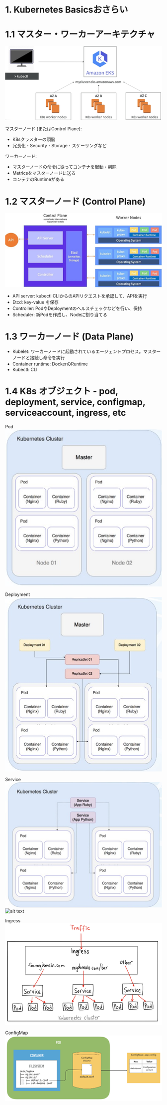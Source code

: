 # 1. Kubernetes Basicsおさらい

# 1.1 マスター・ワーカーアーキテクチャ
![alt text](../imgs/k8s_architecture.png "K8s Architecture")

マスターノード (またはControl Plane): 
- K8sクラスターの頭脳
- 冗長化・Security・Storage・スケーリングなど

ワーカーノード: 
- マスターノードの命令に従ってコンテナを起動・削除
- Metricsをマスターノードに送る
- コンテナのRuntimeがある

# 1.2 マスターノード (Control Plane)

![alt text](../imgs/k8s_master_worker.png "K8s Architecture")

- API server: kubectl CLIからのAPIリクエストを承認して、APIを実行
- Etcd: key-value を保存
- Controller: PodやDeploymentのヘルスチェックなどを行い、保持
- Scheduler: 新Podを作成し、Nodeに割り当てる


# 1.3 ワーカーノード (Data Plane)

- Kubelet: ワーカーノードに起動されているエージェントプロセス。マスターノードと接続し命令を実行
- Container runtime: DockerのRuntime
- Kubectl: CLI


# 1.4 K8s オブジェクト - pod, deployment, service, configmap, serviceaccount, ingress, etc

Pod
![alt text](../imgs/pod.png "K8s pod")

Deployment
![alt text](../imgs/deployment.png "K8s Deployment")

Service
![alt text](../imgs/service.png "K8s Service")
![alt text](../imgs/service_type.png "K8s Service Type")

Ingress
![alt text](../imgs/ingress.png "K8s Ingress")

ConfigMap
![alt text](../imgs/configmap.png "K8s ConfigMap")